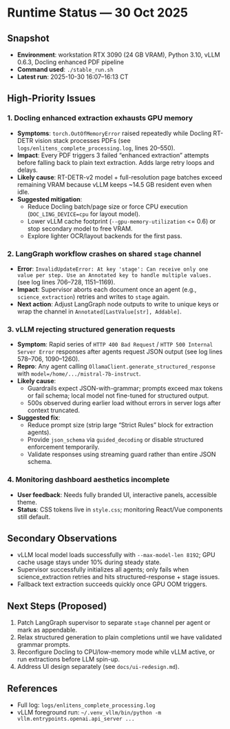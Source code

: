 # Runtime Status — 30 Oct 2025

## Snapshot
- **Environment**: workstation RTX 3090 (24 GB VRAM), Python 3.10, vLLM 0.6.3, Docling enhanced PDF pipeline
- **Command used**: `./stable_run.sh`
- **Latest run**: 2025-10-30 16:07–16:13 CT

## High-Priority Issues

### 1. Docling enhanced extraction exhausts GPU memory
- **Symptoms**: `torch.OutOfMemoryError` raised repeatedly while Docling RT-DETR vision stack processes PDFs (see `logs/enlitens_complete_processing.log`, lines 20–550).
- **Impact**: Every PDF triggers 3 failed “enhanced extraction” attempts before falling back to plain text extraction. Adds large retry loops and delays.
- **Likely cause**: RT-DETR-v2 model + full-resolution page batches exceed remaining VRAM because vLLM keeps ~14.5 GB resident even when idle.
- **Suggested mitigation**:
  - Reduce Docling batch/page size or force CPU execution (`DOC_LING_DEVICE=cpu` for layout model).
  - Lower vLLM cache footprint (`--gpu-memory-utilization` <= 0.6) or stop secondary model to free VRAM.
  - Explore lighter OCR/layout backends for the first pass.

### 2. LangGraph workflow crashes on shared `stage` channel
- **Error**: `InvalidUpdateError: At key 'stage': Can receive only one value per step. Use an Annotated key to handle multiple values.` (see log lines 706–728, 1151–1169).
- **Impact**: Supervisor aborts each document once an agent (e.g., `science_extraction`) retries and writes to `stage` again.
- **Next action**: Adjust LangGraph node outputs to write to unique keys or wrap the channel in `Annotated[LastValue[str], Addable]`.

### 3. vLLM rejecting structured generation requests
- **Symptom**: Rapid series of `HTTP 400 Bad Request` / `HTTP 500 Internal Server Error` responses after agents request JSON output (see log lines 578–706, 1090–1260).
- **Repro**: Any agent calling `OllamaClient.generate_structured_response` with `model=/home/.../mistral-7b-instruct`.
- **Likely cause**:
  - Guardrails expect JSON-with-grammar; prompts exceed max tokens or fail schema; local model not fine-tuned for structured output.
  - 500s observed during earlier load without errors in server logs after context truncated.
- **Suggested fix**:
  - Reduce prompt size (strip large “Strict Rules” block for extraction agents).
  - Provide `json_schema` via `guided_decoding` or disable structured enforcement temporarily.
  - Validate responses using streaming guard rather than entire JSON schema.

### 4. Monitoring dashboard aesthetics incomplete
- **User feedback**: Needs fully branded UI, interactive panels, accessible theme.
- **Status**: CSS tokens live in `style.css`; monitoring React/Vue components still default.

## Secondary Observations
- vLLM local model loads successfully with `--max-model-len 8192`; GPU cache usage stays under 10% during steady state.
- Supervisor successfully initializes all agents; only fails when science_extraction retries and hits structured-response + stage issues.
- Fallback text extraction succeeds quickly once GPU OOM triggers.

## Next Steps (Proposed)
1. Patch LangGraph supervisor to separate `stage` channel per agent or mark as appendable.
2. Relax structured generation to plain completions until we have validated grammar prompts.
3. Reconfigure Docling to CPU/low-memory mode while vLLM active, or run extractions before LLM spin-up.
4. Address UI design separately (see `docs/ui-redesign.md`).

## References
- Full log: `logs/enlitens_complete_processing.log`
- vLLM foreground run: `~/.venv_vllm/bin/python -m vllm.entrypoints.openai.api_server ...`
